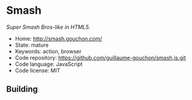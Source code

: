 # Smash

_Super Smash Bros-like in HTML5._

- Home: http://smash.gouchon.com/
- State: mature
- Keywords: action, browser
- Code repository: https://github.com/guillaume-gouchon/smash.js.git
- Code language: JavaScript
- Code license: MIT

## Building

